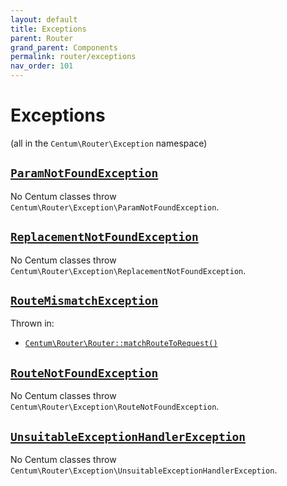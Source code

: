 ```yaml
---
layout: default
title: Exceptions
parent: Router
grand_parent: Components
permalink: router/exceptions
nav_order: 101
---
```




# Exceptions

(all in the `Centum\Router\Exception` namespace)



## [`ParamNotFoundException`](https://github.com/SidRoberts/centum/blob/development/src/Router/Exception/ParamNotFoundException.php)

No Centum classes throw `Centum\Router\Exception\ParamNotFoundException`.



## [`ReplacementNotFoundException`](https://github.com/SidRoberts/centum/blob/development/src/Router/Exception/ReplacementNotFoundException.php)

No Centum classes throw `Centum\Router\Exception\ReplacementNotFoundException`.



## [`RouteMismatchException`](https://github.com/SidRoberts/centum/blob/development/src/Router/Exception/RouteMismatchException.php)

Thrown in:

- [`Centum\Router\Router::matchRouteToRequest()`](https://github.com/SidRoberts/centum/blob/development/src/Router/Router.php#L127)



## [`RouteNotFoundException`](https://github.com/SidRoberts/centum/blob/development/src/Router/Exception/RouteNotFoundException.php)

No Centum classes throw `Centum\Router\Exception\RouteNotFoundException`.



## [`UnsuitableExceptionHandlerException`](https://github.com/SidRoberts/centum/blob/development/src/Router/Exception/UnsuitableExceptionHandlerException.php)

No Centum classes throw `Centum\Router\Exception\UnsuitableExceptionHandlerException`.
